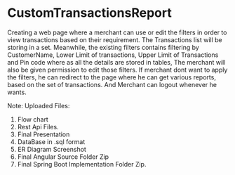 # CustomTransactionsReport

Creating a web page where a merchant can use or edit the filters in order to view transactions based on their requirement. 
The Transactions list will be storing in a set.
Meanwhile, the existing filters contains filtering by CustomerName, Lower Limit of transactions, Upper Limit of Transactions and Pin code where as all the details are stored in tables,
The merchant will also be given permission to edit those filters.
If merchant dont want to apply the filters, he can redirect to the page where he can get various reports, based on the set of transactions.
And Merchant can logout whenever he wants.


Note:
Uploaded Files: 
1. Flow chart 
2. Rest Api Files.
3. Final Presentation
4. DataBase in .sql format 
5. ER Diagram Screenshot
6. Final Angular Source Folder Zip
7. Final Spring Boot Implementation Folder Zip.

